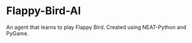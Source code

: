 # Flappy-Bird-AI
An agent that learns to play Flappy Bird. Created using NEAT-Python and PyGame. 


